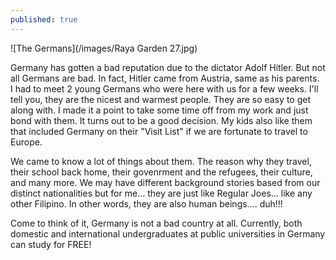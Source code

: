 ```yaml
---
published: true
---
```

![The Germans](/images/Raya Garden 27.jpg)

Germany has gotten a bad reputation due to the dictator Adolf Hitler. But not all Germans are bad. In fact, Hitler came from Austria, same as his parents.   
I had to meet 2 young Germans who were here with us for a few weeks. I'll tell you, they are the nicest and warmest people. They are so easy to get along with. I made it a point to take some time off from my work and just bond with them. It turns out to be a good decision. My kids also like them that included Germany on their "Visit List" if we are fortunate to travel to Europe.

We came to know a lot of things about them. The reason why they travel, their school back home, their govenrment and the refugees, their culture, and many more.
We may have different background stories based from our distinct nationalities but for me... they are just like Regular Joes... like any other Filipino. In other words, they are also human beings.... duh!!!

Come to think of it, Germany is not a bad country at all. Currently, both domestic and international undergraduates at public universities in Germany can study for FREE!   


